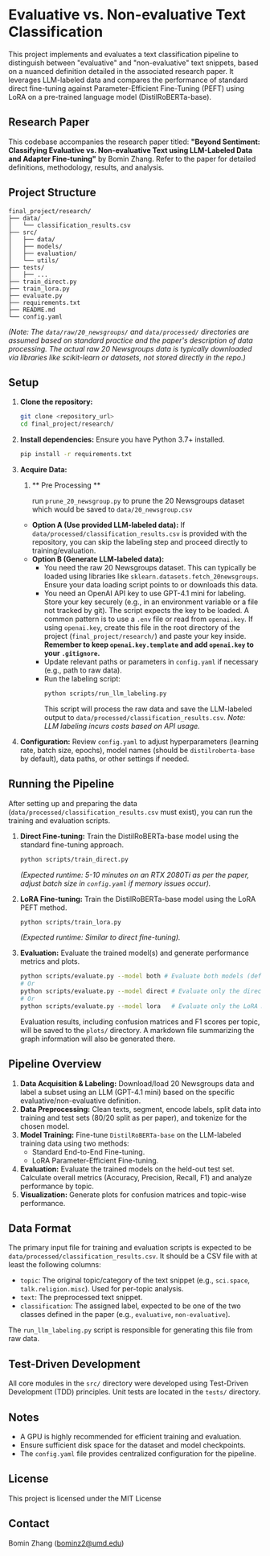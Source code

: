 # Evaluative vs. Non-evaluative Text Classification

This project implements and evaluates a text classification pipeline to distinguish between "evaluative" and "non-evaluative" text snippets, based on a nuanced definition detailed in the associated research paper. It leverages LLM-labeled data and compares the performance of standard direct fine-tuning against Parameter-Efficient Fine-Tuning (PEFT) using LoRA on a pre-trained language model (DistilRoBERTa-base).

## Research Paper

This codebase accompanies the research paper titled: **"Beyond Sentiment: Classifying Evaluative vs. Non-evaluative Text using LLM-Labeled Data and Adapter Fine-tuning"** by Bomin Zhang. Refer to the paper for detailed definitions, methodology, results, and analysis.

## Project Structure

```
final_project/research/
├── data/
│   └── classification_results.csv
├── src/
│   ├── data/
│   ├── models/
│   ├── evaluation/
│   └── utils/
├── tests/
│   ├── ...
├── train_direct.py
├── train_lora.py
├── evaluate.py
├── requirements.txt
├── README.md
└── config.yaml
```
*(Note: The `data/raw/20_newsgroups/` and `data/processed/` directories are assumed based on standard practice and the paper's description of data processing. The actual raw 20 Newsgroups data is typically downloaded via libraries like scikit-learn or datasets, not stored directly in the repo.)*

## Setup

1.  **Clone the repository:**
    ```bash
    git clone <repository_url>
    cd final_project/research/
    ```
2.  **Install dependencies:**
    Ensure you have Python 3.7+ installed.
    ```bash
    pip install -r requirements.txt
    ```
3.  **Acquire Data:**

    1. ** Pre Processing **
    
        run `prune_20_newsgroup.py` to prune the 20 Newsgroups dataset which would be saved to `data/20_newsgroup.csv`

    * **Option A (Use provided LLM-labeled data):** If `data/processed/classification_results.csv` is provided with the repository, you can skip the labeling step and proceed directly to training/evaluation.
    * **Option B (Generate LLM-labeled data):**
        * You need the raw 20 Newsgroups dataset. This can typically be loaded using libraries like `sklearn.datasets.fetch_20newsgroups`. Ensure your data loading script points to or downloads this data.
        * You need an OpenAI API key to use GPT-4.1 mini for labeling. Store your key securely (e.g., in an environment variable or a file not tracked by git). The script expects the key to be loaded. A common pattern is to use a `.env` file or read from `openai.key`. If using `openai.key`, create this file in the root directory of the project (`final_project/research/`) and paste your key inside. **Remember to keep `openai.key.template` and add `openai.key` to your `.gitignore`.**
        * Update relevant paths or parameters in `config.yaml` if necessary (e.g., path to raw data).
        * Run the labeling script:
            ```bash
            python scripts/run_llm_labeling.py
            ```
            This script will process the raw data and save the LLM-labeled output to `data/processed/classification_results.csv`. *Note: LLM labeling incurs costs based on API usage.*

4.  **Configuration:**
    Review `config.yaml` to adjust hyperparameters (learning rate, batch size, epochs), model names (should be `distilroberta-base` by default), data paths, or other settings if needed.

## Running the Pipeline

After setting up and preparing the data (`data/processed/classification_results.csv` must exist), you can run the training and evaluation scripts.

1.  **Direct Fine-tuning:**
    Train the DistilRoBERTa-base model using the standard fine-tuning approach.
    ```bash
    python scripts/train_direct.py
    ```
    *(Expected runtime: 5-10 minutes on an RTX 2080Ti as per the paper, adjust batch size in `config.yaml` if memory issues occur).*

2.  **LoRA Fine-tuning:**
    Train the DistilRoBERTa-base model using the LoRA PEFT method.
    ```bash
    python scripts/train_lora.py
    ```
    *(Expected runtime: Similar to direct fine-tuning).*

3.  **Evaluation:**
    Evaluate the trained model(s) and generate performance metrics and plots.
    ```bash
    python scripts/evaluate.py --model both # Evaluate both models (default)
    # Or
    python scripts/evaluate.py --model direct # Evaluate only the direct model
    # Or
    python scripts/evaluate.py --model lora   # Evaluate only the LoRA model
    ```
    Evaluation results, including confusion matrices and F1 scores per topic, will be saved to the `plots/` directory. A markdown file summarizing the graph information will also be generated there.

## Pipeline Overview

1.  **Data Acquisition & Labeling:** Download/load 20 Newsgroups data and label a subset using an LLM (GPT-4.1 mini) based on the specific evaluative/non-evaluative definition.
2.  **Data Preprocessing:** Clean texts, segment, encode labels, split data into training and test sets (80/20 split as per paper), and tokenize for the chosen model.
3.  **Model Training:** Fine-tune `DistilRoBERTa-base` on the LLM-labeled training data using two methods:
    * Standard End-to-End Fine-tuning.
    * LoRA Parameter-Efficient Fine-tuning.
4.  **Evaluation:** Evaluate the trained models on the held-out test set. Calculate overall metrics (Accuracy, Precision, Recall, F1) and analyze performance by topic.
5.  **Visualization:** Generate plots for confusion matrices and topic-wise performance.

## Data Format

The primary input file for training and evaluation scripts is expected to be `data/processed/classification_results.csv`. It should be a CSV file with at least the following columns:

* `topic`: The original topic/category of the text snippet (e.g., `sci.space`, `talk.religion.misc`). Used for per-topic analysis.
* `text`: The preprocessed text snippet.
* `classification`: The assigned label, expected to be one of the two classes defined in the paper (e.g., `evaluative`, `non-evaluative`).

The `run_llm_labeling.py` script is responsible for generating this file from raw data.

## Test-Driven Development

All core modules in the `src/` directory were developed using Test-Driven Development (TDD) principles. Unit tests are located in the `tests/` directory.

## Notes

* A GPU is highly recommended for efficient training and evaluation.
* Ensure sufficient disk space for the dataset and model checkpoints.
* The `config.yaml` file provides centralized configuration for the pipeline.

## License

This project is licensed under the MIT License

## Contact

Bomin Zhang (bominz2@umd.edu)